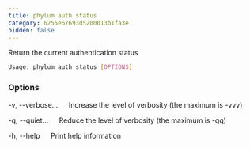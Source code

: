 ```yaml
---
title: phylum auth status
category: 6255e67693d5200013b1fa3e
hidden: false
---
```


Return the current authentication status

```sh
Usage: phylum auth status [OPTIONS]
```

### Options

-v, --verbose...
&emsp; Increase the level of verbosity (the maximum is -vvv)

-q, --quiet...
&emsp; Reduce the level of verbosity (the maximum is -qq)

-h, --help
&emsp; Print help information
